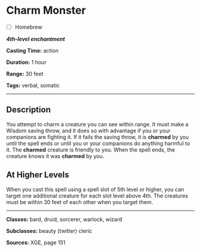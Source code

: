 # Charm Monster

- [ ] Homebrew

***4th-level enchantment***

**Casting Time:** action

**Duration:** 1 hour

**Range:** 30 feet

**Tags:** verbal, somatic

---

## Description
You attempt to charm a creature you can see within range. It must make a Wisdom saving throw, and it does so with advantage if you or your companions are fighting it. If it fails the saving throw, it is **charmed** by you until the spell ends or until you or your companions do anything harmful to it. The **charmed** creature is friendly to you. When the spell ends, the creature knows it was **charmed** by you.

## At Higher Levels
When you cast this spell using a spell slot of 5th level or higher, you can target one additional creature for each slot level above 4th. The creatures must be within 30 feet of each other when you target them.

---

**Classes:** bard, druid, sorcerer, warlock, wizard

**Subclasses:** beauty (twitter) cleric

**Sources:** XGE, page 151
